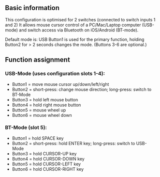## Basic information
This configuration is optimised for 2 switches (connected to switch inputs 1 and 2)
It allows mouse cursor control of a PC/Mac/Laptop computer (USB-mode) 
and switch access via Bluetooth on iOS/Android (BT-mode).
 
Default mode is: USB
Button1 is used for the primary function, holding Button2 for > 2 seconds changes the mode.
(Buttons 3-6 are optional.)

## Function assignment

### USB-Mode (uses configuration slots 1-4):
- Button1 = move mouse cursor up/down/left/right
- Button2 = short-press: change mouse direction; long-press: switch to BT-Mode
- Button3 = hold left mouse button
- Button4 = hold right mouse button
- Button5 = mouse wheel up
- Button6 = mouse wheel down


### BT-Mode (slot 5):
- Button1 = hold SPACE key
- Button2 = short-press: hold ENTER key; long-press: switch to USB-Mode
- Button3 = hold CURSOR-UP key
- Button4 = hold CURSOR-DOWN key
- Button5 = hold CURSOR-LEFT key
- Button6 = hold CURSOR-RIGHT key

